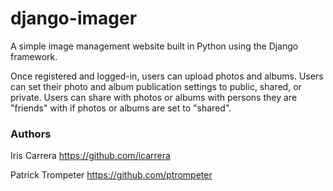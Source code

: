 # django-imager
A simple image management website built in Python using the Django framework.

Once registered and logged-in, users can upload photos and albums.
Users can set their photo and album publication settings to public, shared, or private.
Users can share with photos or albums with persons they are "friends" with if photos or albums are set to "shared".

### Authors
Iris Carrera https://github.com/icarrera

Patrick Trompeter https://github.com/ptrompeter

